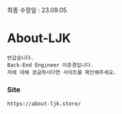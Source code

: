 최종 수정일 : 23.09.05
# About-LJK

```
반갑습니다.
Back-End Engineer 이준경입니다.
저에 대해 궁금하시다면 사이트를 확인해주세요.
```

### Site
```
https://about-ljk.store/
```
